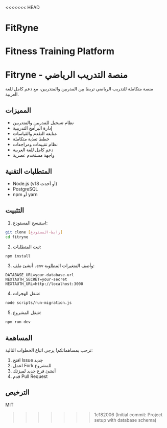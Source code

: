 <<<<<<< HEAD
# FitRyne
Fitness Training Platform
=======
# Fitryne - منصة التدريب الرياضي

منصة متكاملة للتدريب الرياضي تربط بين المدربين والمتدربين، مع دعم كامل للغة العربية.

## المميزات

- نظام تسجيل للمدربين والمتدربين
- إدارة البرامج التدريبية
- متابعة التقدم والقياسات
- خطط تغذية متكاملة
- نظام تقييمات ومراجعات
- دعم كامل للغة العربية
- واجهة مستخدم عصرية

## المتطلبات التقنية

- Node.js (v18 أو أحدث)
- PostgreSQL
- npm أو yarn

## التثبيت

1. استنسخ المستودع:
```bash
git clone [رابط-المستودع]
cd fitryne
```

2. ثبت المتطلبات:
```bash
npm install
```

3. أنشئ ملف `.env` وأضف المتغيرات المطلوبة:
```
DATABASE_URL=your-database-url
NEXTAUTH_SECRET=your-secret
NEXTAUTH_URL=http://localhost:3000
```

4. شغل الهجرات:
```bash
node scripts/run-migration.js
```

5. شغل المشروع:
```bash
npm run dev
```

## المساهمة

نرحب بمساهماتكم! يرجى اتباع الخطوات التالية:
1. افتح Issue جديد
2. اعمل Fork للمشروع
3. أنشئ فرع جديد لميزتك
4. قدم Pull Request

## الترخيص

MIT
>>>>>>> 1c182006 (Initial commit: Project setup with database schema)
